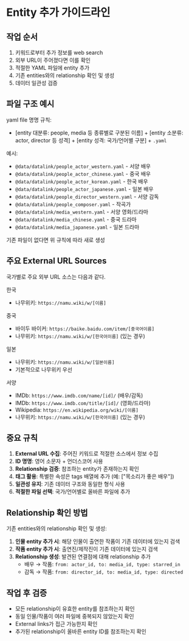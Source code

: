 # Entity 추가 가이드라인

## 작업 순서

1. 키워드로부터 추가 정보를 web search
2. 외부 URL이 주어졌다면 이를 확인
3. 적절한 YAML 파일에 entity 추가
4. 기존 entities와의 relationship 확인 및 생성
5. 데이터 일관성 검증

## 파일 구조 예시

yaml file 명명 규칙:
* [entity 대분류: people, media 등  종류별로 구분된 이름] + [entity 소분류: actor, director 등 성격] + [entity 성격: 국가/언어별 구분] + `.yaml`

예시:
- `@data/datalink/people_actor_western.yaml` - 서양 배우
- `@data/datalink/people_actor_chinese.yaml` - 중국 배우
- `@data/datalink/people_actor_korean.yaml` - 한국 배우
- `@data/datalink/people_actor_japanese.yaml` - 일본 배우
- `@data/datalink/people_director_western.yaml` - 서양 감독
- `@data/datalink/people_composer.yaml` - 작곡가
- `@data/datalink/media_western.yaml` - 서양 영화/드라마
- `@data/datalink/media_chinese.yaml` - 중국 드라마
- `@data/datalink/media_japanese.yaml` - 일본 드라마

기존 파일이 없다면 위 규칙에 따라 새로 생성

## 주요 External URL Sources

국가별로 주요 외부 URL 소스는 다음과 같다.

한국
- 나무위키: `https://namu.wiki/w/[이름]`

중국
- 바이두 바이커: `https://baike.baidu.com/item/[중국어이름]`
- 나무위키: `https://namu.wiki/w/[한국어이름]` (있는 경우)

일본
- 나무위키: `https://namu.wiki/w/[일본이름]`
- 기본적으로 나무위키 우선

서양
- IMDb: `https://www.imdb.com/name/[id]/` (배우/감독)
- IMDb: `https://www.imdb.com/title/[id]/` (영화/드라마)
- Wikipedia: `https://en.wikipedia.org/wiki/[이름]`
- 나무위키: `https://namu.wiki/w/[한국어이름]` (있는 경우)

## 중요 규칙

1. **External URL 수집**: 주어진 키워드로 적절한 소스에서 정보 수집
2. **ID 명명**: 영어 소문자 + 언더스코어 사용
3. **Relationship 검증**: 참조하는 entity가 존재하는지 확인
4. **태그 활용**: 특별한 속성은 tags 배열에 추가 (예: ["목소리가 좋은 배우"])
5. **일관성 유지**: 기존 데이터 구조와 동일한 형식 사용
6. **적절한 파일 선택**: 국가/언어별로 올바른 파일에 추가

## Relationship 확인 방법

기존 entities와의 relationship 확인 및 생성:
1. **인물 entity 추가 시**: 해당 인물이 출연한 작품이 기존 데이터에 있는지 검색
2. **작품 entity 추가 시**: 출연진/제작진이 기존 데이터에 있는지 검색
3. **Relationship 생성**: 발견된 연결점에 대해 relationship 추가
   - 배우 → 작품: `from: actor_id, to: media_id, type: starred_in`
   - 감독 → 작품: `from: director_id, to: media_id, type: directed`

## 작업 후 검증

- 모든 relationship이 유효한 entity를 참조하는지 확인
- 동일 인물/작품이 여러 파일에 중복되지 않았는지 확인
- External links가 접근 가능한지 확인
- 추가된 relationship이 올바른 entity ID를 참조하는지 확인